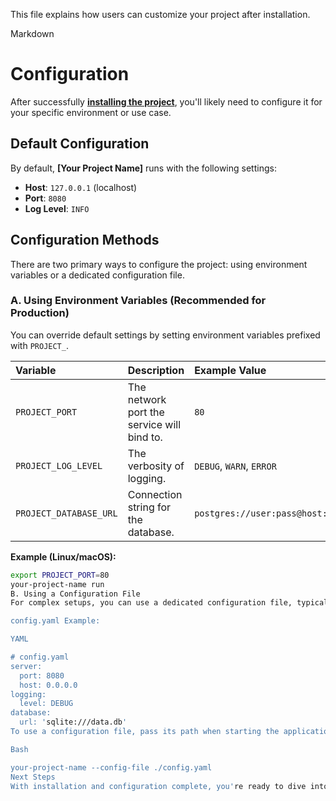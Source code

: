 This file explains how users can customize your project after installation.

Markdown

# Configuration

After successfully **[installing the project](./installation.md)**, you'll likely need to configure it for your specific environment or use case.

## Default Configuration

By default, **[Your Project Name]** runs with the following settings:

* **Host**: `127.0.0.1` (localhost)
* **Port**: `8080`
* **Log Level**: `INFO`

## Configuration Methods

There are two primary ways to configure the project: using environment variables or a dedicated configuration file.

### A. Using Environment Variables (Recommended for Production)

You can override default settings by setting environment variables prefixed with `PROJECT_`.

| Variable | Description | Example Value |
| :--- | :--- | :--- |
| `PROJECT_PORT` | The network port the service will bind to. | `80` |
| `PROJECT_LOG_LEVEL` | The verbosity of logging. | `DEBUG`, `WARN`, `ERROR` |
| `PROJECT_DATABASE_URL` | Connection string for the database. | `postgres://user:pass@host:5432/db` |

**Example (Linux/macOS):**
```bash
export PROJECT_PORT=80
your-project-name run
B. Using a Configuration File
For complex setups, you can use a dedicated configuration file, typically named config.yaml or config.json. Place this file in your project's root directory.

config.yaml Example:

YAML

# config.yaml
server:
  port: 8080
  host: 0.0.0.0
logging:
  level: DEBUG
database:
  url: 'sqlite:///data.db'
To use a configuration file, pass its path when starting the application:

Bash

your-project-name --config-file ./config.yaml
Next Steps
With installation and configuration complete, you're ready to dive into [suspicious link removed] or start [suspicious link removed].







